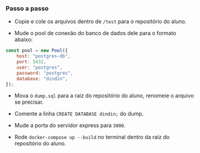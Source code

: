 ### Passo a passo

- Copie e cole os arquivos dentro de `/test` para o repositório do aluno.

- Mude o pool de conexão do banco de dados dele para o formato abaixo:
```js
const pool = new Pool({
    host: "postgres-db",
    port: 5432,
    user: "postgres",
    password: "postgres",
    database: "dindin",
});
```

- Mova o `dump.sql` para a raiz do repositório do aluno, renomeie o arquivo se precisar.

- Comente a linha `CREATE DATABASE dindin;` do dump.

- Mude a porta do servidor express para `3000`.

- Rode `docker-compose up --build` no terminal dentro da raíz do repositório do aluno.

